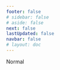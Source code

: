 ```yaml
---
footer: false
# sidebar: false
# aside: false
next: false
lastUpdated: false
navbar: false
# layout: doc
---
```


<script setup>
const chatPrompts = [
  // 商业服务（第一块）
  { id: "1", text: "在UAE注册公司", category: "business" },
  { id: "2", text: "Mainland公司设立", category: "business" },
  { id: "3", text: "Free Zone公司注册", category: "business" },
  { id: "4", text: "离岸公司成立", category: "business" },
  { id: "5", text: "UAE自由职业签证", category: "business" },
  { id: "6", text: "Dubai营业执照", category: "business" },
  { id: "7", text: "UAE贸易执照要求", category: "business" },
  { id: "23", text: "UAE企业设立", category: "business" },
  { id: "24", text: "Dubai自由区", category: "business" },
  { id: "25", text: "UAE公司注册", category: "business" },
  { id: "26", text: "UAE自由职业签证", category: "business" },
  
  // 签证和移民
  { id: "8", text: "UAE Golden Visa申请", category: "visa" },
  { id: "9", text: "UAE工作签证", category: "visa" },
  { id: "10", text: "UAE家庭签证担保", category: "visa" },
  { id: "11", text: "签证体检要求", category: "visa" },
  { id: "12", text: "UAE居留签证流程", category: "visa" },
  { id: "27", text: "UAE签证要求", category: "visa" },
  
  // 法律和文件
  { id: "13", text: "Emirates ID申请", category: "legal" },
  { id: "14", text: "UAE文件认证", category: "legal" },
  { id: "15", text: "UAE授权委托书", category: "legal" },
  { id: "16", text: "UAE商业合同审查", category: "legal" },
  { id: "40", text: "Emirates ID更新", category: "legal" },
  
  // 金融服务
  { id: "17", text: "UAE企业银行账户", category: "finance" },
  { id: "18", text: "UAE税务登记（VAT）", category: "finance" },
  { id: "19", text: "UAE会计服务", category: "finance" },
  { id: "20", text: "UAE经济实质法规", category: "finance" },
  { id: "41", text: "UAE银行服务", category: "finance" },
  
  // 房地产和服务
  { id: "21", text: "UAE房地产投资", category: "property" },
  { id: "22", text: "Dubai办公空间租赁", category: "property" },

  // 医疗保健
  { id: "47", text: "UAE医疗保险", category: "healthcare" },
  { id: "48", text: "Dubai最佳医院", category: "healthcare" },
  { id: "49", text: "UAE体检", category: "healthcare" },
  
  // 旅游和娱乐（最后）
  { id: "28", text: "Dubai旅游景点", category: "travel" },
  { id: "29", text: "Expo City Dubai", category: "attractions" },
  { id: "30", text: "Dubai Frame门票", category: "attractions" },
  { id: "31", text: "Burj Khalifa门票", category: "attractions" },
  { id: "32", text: "未来博物馆", category: "attractions" },
  { id: "33", text: "Abu Dhabi卢浮宫", category: "attractions" },
  { id: "34", text: "Abu Dhabi法拉利世界", category: "attractions" },
  { id: "35", text: "Dubai Mall购物", category: "shopping" },
]
</script>

<AIChat :prompts="chatPrompts" />

<userStyle>Normal</userStyle>